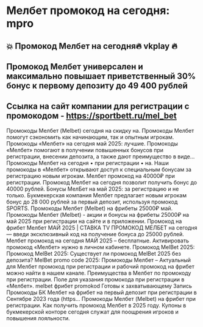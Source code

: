 # Мелбет промокод на сегодня: mpro

## 💥 Промокод Мелбет на сегодня🔥 vkplay 🔥

## Промокод Мелбет универсален и максимально повышает приветственный 30% бонус к первому депозиту до 49 400 рублей

## Ссылка на сайт компании для регистрации с промокодом - https://sportbett.ru/mel_bet


Промокоды Мелбет (Melbet) сегодня на скидку на. Промокоды Мелбет помогут сэкономить как начинающим, так и опытным игрокам.
Промокоды «Мелбет» на сегодня май 2025: лучшие. Промокоды «Мелбет» помогают в получении повышенных бонусов при регистрации, внесении депозита, а также дают преимущество в виде...
Промокоды Мелбет на сегодня • при регистрации • на. Наши промокоды в «Мелбет» открывают доступ к специальным бонусам за регистрацию новым игрокам.
Мелбет промокод на 40000₽ при регистрации. Промокод Мелбет на сегодня позволит получить бонус до 40000 рублей.
Бонусы МелБет на май 2025: за регистрацию и не только. Букмекерская компания Мелбет предлагает новым игрокам бонус до 28 000 рублей за первый депозит, используя промокод SPORTS.
Промокоды Мелбет (Melbet) на фрибеты 25000₽ май. Промокоды Мелбет (Melbet) - акции и бонусы на фрибеты 25000₽ на май 2025 при регистрации на сайте и в приложении.
Промокод на фрибет Мелбет МАЙ 2025 | СТАВКА TV ПРОМОКОД МЕЛБЕТ на сегодня — введи эксклюзивный код на получение бонуса до 25000 рублей.
Мелбет промокод на сегодня МАЙ 2025 – бесплатные. Активировать промокод «Мелбет» нужно в личном кабинете.
Промокод MelBet 2025: Промокод MelBet 2025: Существует ли промокод MelBet 2025 без депозита?
MelBet promo code 2025: Промокоды Мелбет – Актуальный для Мелбет промокод при регистрации и рабочий промокод на фрибет можно найти в нашем канале.
Преимущества в Мелбет по промокоду при регистрации. Поле для указания промокода при регистрации в «Мелбет».
melbet фрибет promokod Готовы к захватывающему Запись Промокоды БК Мелбет на фрибет на первый депозит при регистрации в Сентябре 2023 года (https...
Промокоды Мелбет (Melbet) на фрибет при регистрации. Как получить промокод Мелбет в 2025 году. Купоны в букмекерской конторе сегодня служат для поощрения игроков и повышения лояльности.
